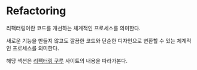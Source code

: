 # Refactoring

리팩터링이란 코드를 개선하는 체계적인 프로세스를 의미한다.

새로운 기능을 만들지 않고도 깔끔한 코드와 단순한 디자인으로 변환할 수 있는 체계적인 프로세스를 의미한다.

해당 섹션은 [리팩터링 구루](https://refactoring.guru/refactoring) 사이트의 내용을 따라가본다.

